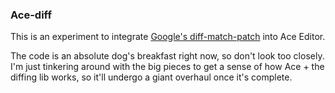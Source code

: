 ### Ace-diff

This is an experiment to integrate [Google's diff-match-patch](https://code.google.com/p/google-diff-match-patch/) 
into Ace Editor. 

The code is an absolute dog's breakfast right now, so don't look too closely. I'm just tinkering around with the big 
pieces to get a sense of how Ace + the diffing lib works, so it'll undergo a giant overhaul once it's complete. 
